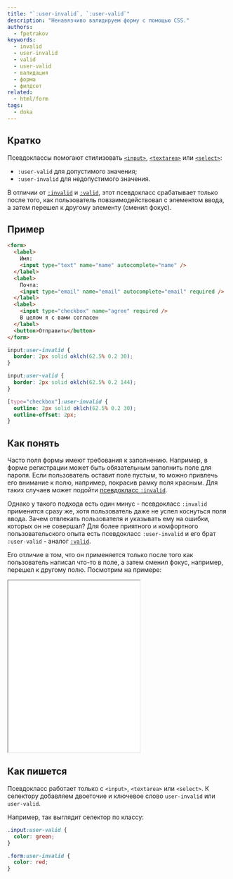```yaml
---
title: "`:user-invalid`, `:user-valid`"
description: "Ненавязчиво валидируем форму с помощью CSS."
authors:
  - fpetrakov
keywords:
  - invalid
  - user-invalid
  - valid
  - user-valid
  - валидация
  - форма
  - филдсет
related:
  - html/form
tags:
  - doka
---
```


## Кратко

Псевдоклассы помогают стилизовать [`<input>`](/html/input), [`<textarea>`](/html/textarea/) или [`<select>`](/html/select/):

- `:user-valid` для допустимого значения;
- `:user-invalid` для недопустимого значения.

В отличии от [`:invalid`](/css/invalid-valid/) и [`:valid`](/css/invalid-valid/), этот псевдокласс срабатывает только после того, как пользователь повзаимодействовал с элементом ввода, а затем перешел к другому элементу (сменил фокус).

## Пример

```html
<form>
  <label>
    Имя:
    <input type="text" name="name" autocomplete="name" />
  </label>
  <label>
    Почта:
    <input type="email" name="email" autocomplete="email" required />
  </label>
  <label>
    <input type="checkbox" name="agree" required />
    В целом я с вами согласен
  </label>
  <button>Отправить</button>
</form>
```

```css
input:user-invalid {
  border: 2px solid oklch(62.5% 0.2 30);
}

input:user-valid {
  border: 2px solid oklch(62.5% 0.2 144);
}

[type="checkbox"]:user-invalid {
  outline: 2px solid oklch(62.5% 0.2 30);
  outline-offset: 2px;
}
```

## Как понять

Часто поля формы имеют требования к заполнению. Например, в форме регистрации может быть обязательным заполнить поле для пароля. Если пользователь оставит поле пустым, то можно привлечь его внимание к полю, например, покрасив рамку поля красным. Для таких случаев может подойти [псевдокласс `:invalid`](/css/invalid-valid/).

Однако у такого подхода есть один минус - псевдокласс `:invalid` применится сразу же, хотя пользователь даже не успел коснуться поля ввода. Зачем отвлекать пользователя и указывать ему на ошибки, которых он не совершал? Для более приятного и комфортного пользовательского опыта есть псевдокласс `:user-invalid` и его брат `:user-valid` - аналог [`:valid`](/css/invalid-valid/).

Его отличие в том, что он применяется только после того как пользователь написал что-то в поле, а затем сменил фокус, например, перешел к другому полю. Посмотрим на примере:

<iframe title="Стилизация элементов формы" src="demos/form-inputs/" height="390"></iframe>

## Как пишется

Псевдокласс работает только с `<input>`, `<textarea>` или `<select>`. К селектору добавляем двоеточие и ключевое слово `user-invalid` или `user-valid`.

Например, так выглядит селектор по классу:

```css
.input:user-valid {
  color: green;
}

.form:user-invalid {
  color: red;
}
```
